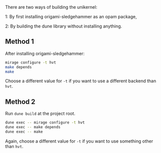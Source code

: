 There are two ways of building the unikernel:

1: By first installing origami-sledgehammer as an opam package,

2: By building the dune library without installing anything.

## Method 1

After installing origami-sledgehammer:

```sh
mirage configure -t hvt
make depends
make
```

Choose a different value for `-t` if you want to use a different backend than `hvt`.

## Method 2

Run `dune build` at the project root.

```sh
dune exec -- mirage configure -t hvt
dune exec -- make depends
dune exec -- make
```

Again, choose a different value for `-t` if you want to use something other than `hvt`.
